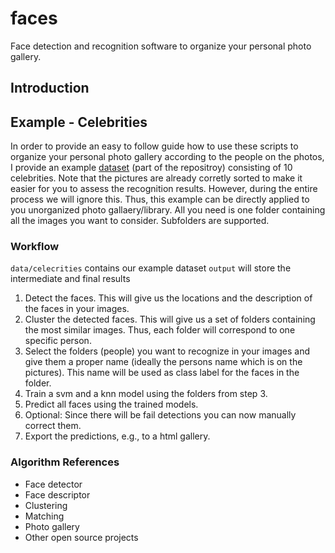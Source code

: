 # faces
Face detection and recognition software to organize your personal photo gallery.

## Introduction

## Example - Celebrities
In order to provide an easy to follow guide how to use these scripts to organize your personal photo gallery according to the people on the photos, I provide an example [dataset](https://www.microsoft.com/en-us/research/project/msra-cfw-data-set-of-celebrity-faces-on-the-web/) (part of the repositroy) consisting of 10 celebrities. Note that the pictures are already corretly sorted to make it easier for you to assess the recognition results. However, during the entire process we will ignore this. Thus, this example can be directly applied to you unorganized photo gallaery/library. All you need is one folder containing all the images you want to consider. Subfolders are supported.

### Workflow

```data/celecrities``` contains our example dataset
```output``` will store the intermediate and final results

1. Detect the faces. This will give us the locations and the description of the faces in your images.
2. Cluster the detected faces. This will give us a set of folders containing the most similar images. Thus, each folder will correspond to one specific person.
3. Select the folders (people) you want to recognize in your images and give them a proper name (ideally the persons name which is on the pictures). This name will be used as class label for the faces in the folder.
4. Train a svm and a knn model using the folders from step 3.
5. Predict all faces using the trained models.
6. Optional: Since there will be fail detections you can now manually correct them.
7. Export the predictions, e.g., to a html gallery. 



### Algorithm References
- Face detector
- Face descriptor
- Clustering
- Matching
- Photo gallery
- Other open source projects